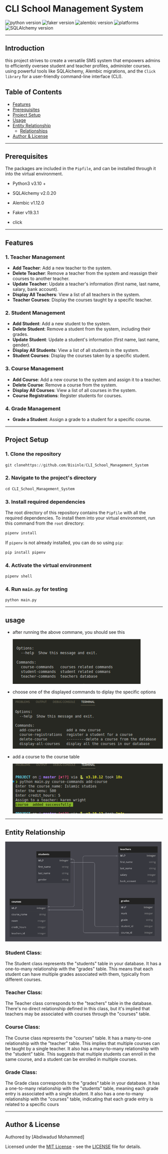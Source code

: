 # CLI School Management System

![python version](https://img.shields.io/badge/python-3.10.12+-blue.svg)
![faker version](https://img.shields.io/badge/faker-1.12.0-mint.svg)
![alembic version](https://img.shields.io/badge/alembic-1.12.0-orange.svg)
![platforms](https://img.shields.io/badge/Platforms-Linux%20|%20Windows%20|%20Mac%20-purple.svg)
![SQLAlchemy version](https://img.shields.io/badge/SQLAlchemy-2.0.20-cyan.svg)

---

## Introduction

this project strives to create a versatile SMS system that empowers admins to efficiently oversee student and teacher profiles, administer courses. using powerful tools like SQLAlchemy, Alembic migrations, and the `Click library` for a user-friendly command-line interface (CLI).

## Table of Contents

- [Features](#features)
- [Prerequisites](#prerequisites)
- [Project Setup](#project-setup)
- [Usage](#usage)
- [Entity Relationship ](#entity-relationshi)
  - [Relationships](#Student-Class)
- [Author & License](#author--license)

---

## Prerequisites

The packages are included in the `Pipfile`, and can be installed through it into the virtual environment.

- Python3 v3.10 +

- SQLAlchemy v2.0.20

- Alembic v1.12.0

- Faker v19.3.1

- click

---

## Features

### 1. Teacher Management

- **Add Teacher**: Add a new teacher to the system.
- **Delete Teacher**: Remove a teacher from the system and reassign their courses to another teacher.
- **Update Teacher**: Update a teacher's information (first name, last name, salary, bank account).
- **Display All Teachers**: View a list of all teachers in the system.
- **Teacher Courses**: Display the courses taught by a specific teacher.

### 2. Student Management

- **Add Student**: Add a new student to the system.
- **Delete Student**: Remove a student from the system, including their grades.
- **Update Student**: Update a student's information (first name, last name, gender).
- **Display All Students**: View a list of all students in the system.
- **Student Courses**: Display the courses taken by a specific student.

### 3. Course Management

- **Add Course**: Add a new course to the system and assign it to a teacher.
- **Delete Course**: Remove a course from the system.
- **Display All Courses**: View a list of all courses in the system.
- **Course Registrations**: Register students for courses.

### 4. Grade Management

- **Grade a Student**: Assign a grade to a student for a specific course.

---

## Project Setup

### 1. Clone the repository

```python
git clonehttps://github.com/Bisinle/CLI_School_Management_System
```

### 2. Navigate to the project's directory

```python
cd CLI_School_Management_System
```

### 3. Install required dependencies

The root directory of this repository contains the `Pipfile` with all the required dependencies. To install them into your virtual environment, run this command from the `root` directory:

```python
pipenv install
```

If `pipenv` is not already installed, you can do so using `pip`:

```python
pip install pipenv
```

### 4. Activate the virtual environment

```python
pipenv shell
```

### 4. Run `main.py` for testing

```
python main.py
```

---

## usage

- after running the above commane, you should see this

  <img src='./project_image/grouped_commands.png'>

- choose one of the displayed commands to diplay the specific options

  <img src='./project_image/all_course_commansts.png'>

- add a course to the course table

  <img src='./project_image/interacting_with_course_commands.png'>

---

## Entity Relationship

<img src='./project_image/ERD.png' width='500' >

### Student Class:

The Student class represents the "students" table in your database.
It has a one-to-many relationship with the "grades" table. This means that each student can have multiple grades associated with them, typically from different courses.

### Teacher Class:

The Teacher class corresponds to the "teachers" table in the database.
There's no direct relationship defined in this class, but it's implied that teachers may be associated with courses through the "courses" table.

### Course Class:

The Course class represents the "courses" table.
It has a many-to-one relationship with the "teacher" table. This implies that multiple courses can be taught by a single teacher.
It also has a many-to-many relationship with the "student" table. This suggests that multiple students can enroll in the same course, and a student can be enrolled in multiple courses.

### Grade Class:

The Grade class corresponds to the "grades" table in your database.
It has a one-to-many relationship with the "students" table, meaning each grade entry is associated with a single student.
It also has a one-to-many relationship with the "courses" table, indicating that each grade entry is related to a specific cours

---

## Author & License

Authored by [Abdiwadud Mohammed]

Licensed under the [MIT License](LICENSE) - see the [LICENSE](LICENSE) file for details.
